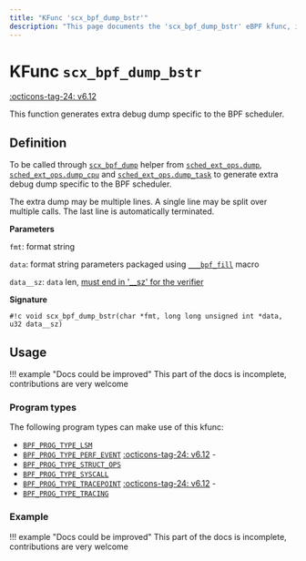 ```yaml
---
title: "KFunc 'scx_bpf_dump_bstr'"
description: "This page documents the 'scx_bpf_dump_bstr' eBPF kfunc, including its definition, usage, program types that can use it, and examples."
---
```

# KFunc `scx_bpf_dump_bstr`

<!-- [FEATURE_TAG](scx_bpf_dump_bstr) -->
[:octicons-tag-24: v6.12](https://github.com/torvalds/linux/commit/07814a9439a3b03d79a1001614b5bc1cab69bcec)
<!-- [/FEATURE_TAG] -->

This function generates extra debug dump specific to the BPF scheduler.

## Definition

To be called through [`scx_bpf_dump`](../../ebpf-library/scx/scx_bpf_dump.md) helper from [`sched_ext_ops.dump`](../program-type/BPF_PROG_TYPE_STRUCT_OPS/sched_ext_ops.md#dump), [`sched_ext_ops.dump_cpu`](../program-type/BPF_PROG_TYPE_STRUCT_OPS/sched_ext_ops.md#dump_cpu) and [`sched_ext_ops.dump_task`](../program-type/BPF_PROG_TYPE_STRUCT_OPS/sched_ext_ops.md#dump_task) to generate extra debug dump specific to the BPF scheduler.

The extra dump may be multiple lines. A single line may be split over multiple calls. The last line is automatically terminated.

**Parameters**

`fmt`: format string

`data`: format string parameters packaged using [`___bpf_fill`](../../ebpf-library/libbpf/ebpf/___bpf_fill.md) macro

`data__sz`: `data` len, [must end in '__sz' for the verifier](../concepts/kfuncs.md#__sz-annotation)



**Signature**

<!-- [KFUNC_DEF] -->
`#!c void scx_bpf_dump_bstr(char *fmt, long long unsigned int *data, u32 data__sz)`
<!-- [/KFUNC_DEF] -->

## Usage

!!! example "Docs could be improved"
    This part of the docs is incomplete, contributions are very welcome

### Program types

The following program types can make use of this kfunc:

<!-- [KFUNC_PROG_REF] -->
- [`BPF_PROG_TYPE_LSM`](../program-type/BPF_PROG_TYPE_LSM.md)
- [`BPF_PROG_TYPE_PERF_EVENT`](../program-type/BPF_PROG_TYPE_PERF_EVENT.md) [:octicons-tag-24: v6.12](https://github.com/torvalds/linux/commit/bc638d8cb5be813d4eeb9f63cce52caaa18f3960) - 
- [`BPF_PROG_TYPE_STRUCT_OPS`](../program-type/BPF_PROG_TYPE_STRUCT_OPS.md)
- [`BPF_PROG_TYPE_SYSCALL`](../program-type/BPF_PROG_TYPE_SYSCALL.md)
- [`BPF_PROG_TYPE_TRACEPOINT`](../program-type/BPF_PROG_TYPE_TRACEPOINT.md) [:octicons-tag-24: v6.12](https://github.com/torvalds/linux/commit/bc638d8cb5be813d4eeb9f63cce52caaa18f3960) - 
- [`BPF_PROG_TYPE_TRACING`](../program-type/BPF_PROG_TYPE_TRACING.md)
<!-- [/KFUNC_PROG_REF] -->

### Example

!!! example "Docs could be improved"
    This part of the docs is incomplete, contributions are very welcome

